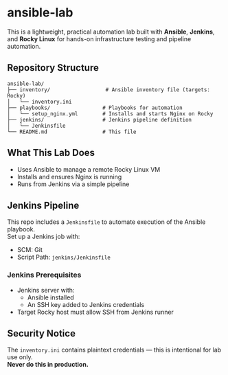 # ansible-lab


This is a lightweight, practical automation lab built with **Ansible**, **Jenkins**, and **Rocky Linux** for hands-on infrastructure testing and pipeline automation.

## Repository Structure

```
ansible-lab/
├── inventory/                  # Ansible inventory file (targets: Rocky)
│   └── inventory.ini
├── playbooks/                 # Playbooks for automation
│   └── setup_nginx.yml        # Installs and starts Nginx on Rocky
├── jenkins/                   # Jenkins pipeline definition
│   └── Jenkinsfile
└── README.md                  # This file
```

## What This Lab Does

- Uses Ansible to manage a remote Rocky Linux VM
- Installs and ensures Nginx is running
- Runs from Jenkins via a simple pipeline

## Jenkins Pipeline

This repo includes a `Jenkinsfile` to automate execution of the Ansible playbook.  
Set up a Jenkins job with:
- SCM: Git
- Script Path: `jenkins/Jenkinsfile`

### Jenkins Prerequisites

- Jenkins server with:
  - Ansible installed
  - An SSH key added to Jenkins credentials
- Target Rocky host must allow SSH from Jenkins runner

## Security Notice

The `inventory.ini` contains plaintext credentials — this is intentional for lab use only.  
**Never do this in production.**

